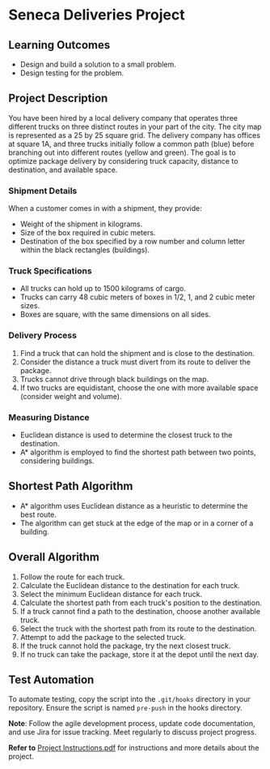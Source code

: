 # Seneca Deliveries Project

## Learning Outcomes
- Design and build a solution to a small problem.
- Design testing for the problem.

## Project Description

You have been hired by a local delivery company that operates three different trucks on three distinct routes in your part of the city. The city map is represented as a 25 by 25 square grid. The delivery company has offices at square 1A, and three trucks initially follow a common path (blue) before branching out into different routes (yellow and green). The goal is to optimize package delivery by considering truck capacity, distance to destination, and available space.

### Shipment Details
When a customer comes in with a shipment, they provide:
- Weight of the shipment in kilograms.
- Size of the box required in cubic meters.
- Destination of the box specified by a row number and column letter within the black rectangles (buildings).

### Truck Specifications
- All trucks can hold up to 1500 kilograms of cargo.
- Trucks can carry 48 cubic meters of boxes in 1/2, 1, and 2 cubic meter sizes.
- Boxes are square, with the same dimensions on all sides.

### Delivery Process
1. Find a truck that can hold the shipment and is close to the destination.
2. Consider the distance a truck must divert from its route to deliver the package.
3. Trucks cannot drive through black buildings on the map.
4. If two trucks are equidistant, choose the one with more available space (consider weight and volume).

### Measuring Distance
- Euclidean distance is used to determine the closest truck to the destination.
- A* algorithm is employed to find the shortest path between two points, considering buildings.

## Shortest Path Algorithm
- A* algorithm uses Euclidean distance as a heuristic to determine the best route.
- The algorithm can get stuck at the edge of the map or in a corner of a building.

## Overall Algorithm
1. Follow the route for each truck.
2. Calculate the Euclidean distance to the destination for each truck.
3. Select the minimum Euclidean distance for each truck.
4. Calculate the shortest path from each truck's position to the destination.
5. If a truck cannot find a path to the destination, choose another available truck.
6. Select the truck with the shortest path from its route to the destination.
7. Attempt to add the package to the selected truck.
8. If the truck cannot hold the package, try the next closest truck.
9. If no truck can take the package, store it at the depot until the next day.


## Test Automation
To automate testing, copy the script into the `.git/hooks` directory in your repository. Ensure the script is named `pre-push` in the hooks directory.

**Note**: Follow the agile development process, update code documentation, and use Jira for issue tracking. Meet regularly to discuss project progress.



 **Refer to** [Project Instructions.pdf](https://github.com/AbhayMahendera/SFT-Project/blob/main/Project%20Instructions.pdf) for instructions and more details about the project.
